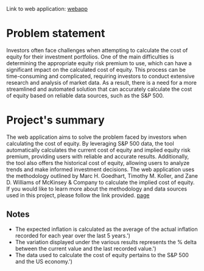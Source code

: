 Link to web application: [webapp](https://ludovicolc-real-cost-of-equity-details-qbq9rc.streamlit.app/)

# Problem statement
Investors often face challenges when attempting to calculate the cost of equity for their investment portfolios. One of the main difficulties is determining the appropriate equity risk premium to use, which can have a significant impact on the calculated cost of equity. This process can be time-consuming and complicated, requiring investors to conduct extensive research and analysis of market data. As a result, there is a need for a more streamlined and automated solution that can accurately calculate the cost of equity based on reliable data sources, such as the S&P 500.

# Project's summary
The web application aims to solve the problem faced by investors when calculating the cost of equity. By leveraging S&P 500 data, the tool automatically calculates the current cost of equity and implied equity risk premium, providing users with reliable and accurate results. Additionally, the tool also offers the historical cost of equity, allowing users to analyze trends and make informed investment decisions. 
The web application uses the methodology outlined by Marc H. Goedhart, Timothy M. Koller, and Zane D. Williams of McKinsey & Company to calculate the implied cost of equity. If you would like to learn more about the methodology and data sources used in this project, please follow the link provided.
[page](https://www.mckinsey.com/business-functions/strategy-and-corporate-finance/our-insights/the-real-cost-of-equity)


## Notes
* The expected inflation is calculated as the average of the actual inflation recorded for each year over the last 5 years.')
* The variation displayed under the various results represents the % delta between the current value and the last recorded value.')
* The data used to calculate the cost of equity pertains to the S&P 500 and the US economy.')
